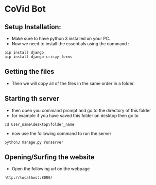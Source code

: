 # CoVid Bot
## Setup Installation:
* Make sure to have python 3 installed on your PC.
* Now we need to install the essentials using the command :
```
pip install django
pip install django-crispy-forms
```

## Getting the files
* Then we will copy all of the files in the same order in a folder.

## Starting th server
* then open you command prompt and go to the directory of this folder 
* for example if you have saved this folder on desktop then go to
```
cd User_name\desktop\folder_name
```
* now use the following command to run the server
```
python3 manage.py runserver
```
## Opening/Surfing the website

* Open the following url on the webpage
```
http://localhost:8000/
```


